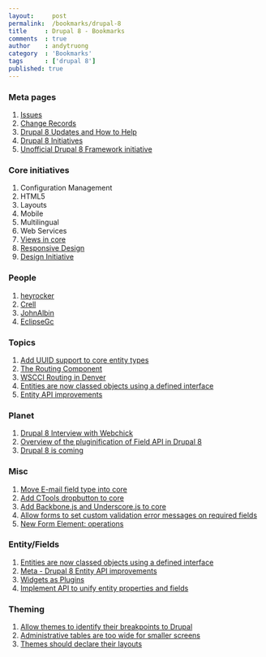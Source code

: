 ```yaml
---
layout:     post
permalink:  /bookmarks/drupal-8
title     : Drupal 8 - Bookmarks
comments  : true
author    : andytruong
category  : 'Bookmarks'
tags      : ['drupal 8']
published: true
---
```


### Meta pages

1. [Issues](http://goo.gl/arbST)
1. [Change Records](http://goo.gl/Lh9mK)
1. [Drupal 8 Updates and How to Help](http://goo.gl/uPg3w)
1. [Drupal 8 Initiatives](http://goo.gl/HdGJ2)
1. [Unofficial Drupal 8 Framework initiative](http://goo.gl/TmnwX)

### Core initiatives

1. Configuration Management
1. HTML5
1. Layouts
1. Mobile
1. Multilingual
1. Web Services
1. [Views in core](http://goo.gl/jTx6g)
1. [Responsive Design](http://drupal.org/node/1701574)
1. [Design Initiative](http://drupal.org/node/1089096)

### People

1. [heyrocker](http://drupal.org/user/128537)
1. [Crell](http://drupal.org/user/26398)
1. [JohnAlbin](http://drupal.org/user/32095)
1. [EclipseGc](http://drupal.org/user/61203)

### Topics

1. [Add UUID support to core entity types](http://drupal.org/node/1637370)
1. [The Routing Component](http://symfony.com/doc/current/components/routing.html)
1. [WSCCI Routing in Denver](http://groups.drupal.org/node/220269)
1. [Entities are now classed objects using a defined interface](http://drupal.org/node/1400186)
1. [Entity API improvements](http://goo.gl/ZJmLq "Issue List")

### Planet

1. [Drupal 8 Interview with Webchick](http://goo.gl/akoyj)
1. [Overview of the pluginification of Field API in Drupal 8](http://goo.gl/hBgCH)
1. [Drupal 8 is coming](http://pingv.com/blog/drupal-8-coming)

### Misc

1. [Move E-mail field type into core](http://drupal.org/node/1668332)
1. [Add CTools dropbutton to core](http://drupal.org/node/1608878)
1. [Add Backbone.js and Underscore.js to core](http://drupal.org/node/1149866)
1. [Allow forms to set custom validation error messages on required fields](http://drupal.org/node/742344)
1. [New Form Element: operations](http://drupal.org/node/1480854)

### Entity/Fields

1. [Entities are now classed objects using a defined interface](http://groups.drupal.org/node/235193)
1. [Meta - Drupal 8 Entity API improvements](http://drupal.org/node/1346204)
1. [Widgets as Plugins](http://drupal.org/node/1785256)
1. [Implement API to unify entity properties and fields](http://drupal.org/node/1696640)

### Theming

1. [Allow themes to identify their breakpoints to Drupal](http://goo.gl/hGJFK "")
1. [Administrative tables are too wide for smaller screens](http://drupal.org/node/1276908)
1. [Themes should declare their layouts](http://drupal.org/node/1787846)